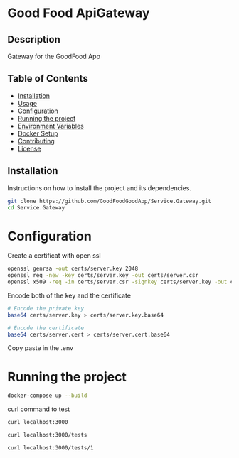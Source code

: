 # Good Food ApiGateway

## Description
Gateway for the GoodFood App

## Table of Contents
- [Installation](#installation)
- [Usage](#usage)
- [Configuration](#configuration)
- [Running the project](#running-the-project)
- [Environment Variables](#environment-variables)
- [Docker Setup](#docker-setup)
- [Contributing](#contributing)
- [License](#license)

## Installation
Instructions on how to install the project and its dependencies.

```sh
git clone https://github.com/GoodFoodGoodApp/Service.Gateway.git 
cd Service.Gateway
```

# Configuration

Create a certificat with open ssl

```sh
openssl genrsa -out certs/server.key 2048
openssl req -new -key certs/server.key -out certs/server.csr
openssl x509 -req -in certs/server.csr -signkey certs/server.key -out certs/server.cert
```
Encode both of the key and the certificate

```sh
# Encode the private key
base64 certs/server.key > certs/server.key.base64

# Encode the certificate
base64 certs/server.cert > certs/server.cert.base64
```

Copy paste in the .env

# Running the project

```sh
docker-compose up --build
```

curl command to test

```sh
curl localhost:3000

curl localhost:3000/tests

curl localhost:3000/tests/1
```